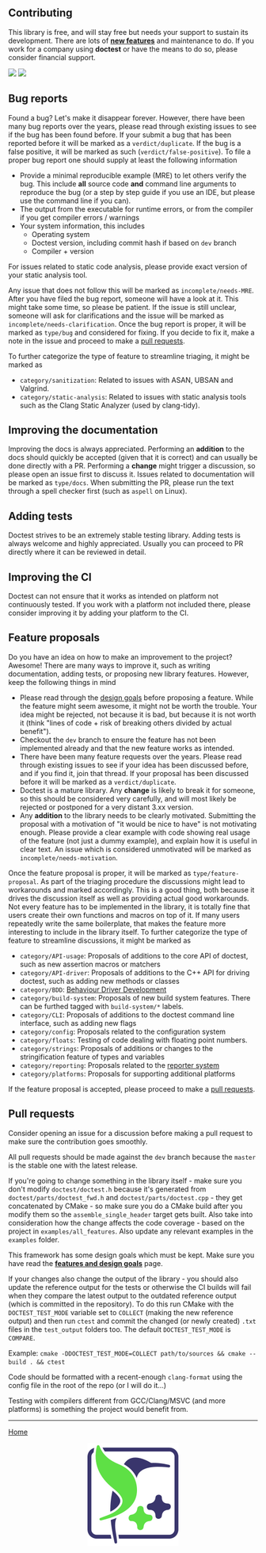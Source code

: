 ## Contributing

This library is free, and will stay free but needs your support to sustain its development. There are lots of [**new features**](https://github.com/doctest/doctest/issues/600) and maintenance to do. If you work for a company using **doctest** or have the means to do so, please consider financial support.

[<img src="https://c5.patreon.com/external/logo/become_a_patron_button.png" align="top">](https://www.patreon.com/onqtam)
[<img src="https://user-images.githubusercontent.com/29021710/150090263-50ce0fa7-7813-4648-8273-fec3bbbd171c.jpg" width=175>](https://www.paypal.me/onqtam/10)

## Bug reports
Found a bug? Let's make it disappear forever.
However, there have been many bug reports over the years, please read through existing issues to see if the bug has been found before.
If your submit a bug that has been reported before it will be marked as a `verdict/duplicate`.
If the bug is a false positive, it will be marked as such (`verdict/false-positive`).
To file a proper bug report one should supply at least the following information

- Provide a minimal reproducible example (MRE) to let others verify the bug. This include **all** source code **and** command line arguments to reproduce the bug
  (or a step by step guide if you use an IDE, but please use the command line if you can).
- The output from the executable for runtime errors, or from the compiler if you get compiler errors / warnings
- Your system information, this includes
  - Operating system
  - Doctest version, including commit hash if based on `dev` branch
  - Compiler + version

For issues related to static code analysis, please provide exact version of your static analysis tool.

Any issue that does not follow this will be marked as `incomplete/needs-MRE`.
After you have filed the bug report, someone will have a look at it. This might take some time, so please be patient.
If the issue is still unclear, someone will ask for clarifications and the issue will be marked as `incomplete/needs-clarification`.
Once the bug report is proper, it will be marked as `type/bug` and considered for fixing.
If you decide to fix it, make a note in the issue and proceed to make a [pull requests](#pull-request).

To further categorize the type of feature to streamline triaging, it might be marked as

- `category/sanitization`: Related to issues with ASAN, UBSAN and Valgrind.
- `category/static-analysis`: Related to issues with static analysis tools such as the Clang Static Analyzer (used by clang-tidy).

## Improving the documentation
Improving the docs is always appreciated.
Performing an **addition** to the docs should quickly be accepted (given that it is correct) and can usually be done directly with a PR.
Performing a **change** might trigger a discussion, so please open an issue first to discuss it.
Issues related to documentation will be marked as `type/docs`.
When submitting the PR, please run the text through a spell checker first (such as `aspell` on Linux).

## Adding tests
Doctest strives to be an extremely stable testing library. Adding tests is always welcome and highly appreciated.
Usually you can proceed to PR directly where it can be reviewed in detail.

## Improving the CI
Doctest can not ensure that it works as intended on platform not continuously tested.
If you work with a platform not included there, please consider improving it by adding your platform to the CI.

## Feature proposals
Do you have an idea on how to make an improvement to the project?
Awesome! There are many ways to improve it, such as writing documentation, adding tests, or proposing new library features.
However, keep the following things in mind

- Please read through the [design goals](doc/markdown/features.md) before proposing a feature. While the feature might seem awesome, it might not be worth the trouble. Your idea might be rejected, not because it is bad, but because it is not worth it (think "lines of code + risk of breaking others divided by actual benefit").
- Checkout the `dev` branch to ensure the feature has not been implemented already and that the new feature works as intended.
- There have been many feature requests over the years. Please read through existing issues to see if your idea has been discussed before, and if you find it, join that thread.
  If your proposal has been discussed before it will be marked as a `verdict/duplicate`.
- Doctest is a mature library. Any **change** is likely to break it for someone, so this should be considered very carefully, and will most likely be rejected or postponed for a very distant 3.xx version.
- Any **addition** to the library needs to be clearly motivated. Submitting the proposal with a motivation of "it would be nice to have" is not motivating enough.
  Please provide a clear example with code showing real usage of the feature (not just a dummy example), and explain how it is useful in clear text.
  An issue which is considered unmotivated will be marked as `incomplete/needs-motivation`.

Once the feature proposal is proper, it will be marked as `type/feature-proposal`.
As part of the triaging procedure the discussions might lead to workarounds and marked accordingly.
This is a good thing, both because it drives the discussion itself as well as providing actual good workarounds.
Not every feature has to be implemented in the library, it is totally fine that users create their own functions and macros on top of it.
If many users repeatedly write the same boilerplate, that makes the feature more interesting to include in the library itself.
To further categorize the type of feature to streamline discussions, it might be marked as

- `category/API-usage`: Proposals of additions to the core API of doctest, such as new assertion macros or matchers
- `category/API-driver`: Proposals of additions to the C++ API for driving doctest, such as adding new methods or classes
- `category/BDD`: [Behaviour Driver Development](doc/markdown/testcases.md#bdd-style-test-cases)
- `category/build-system`: Proposals of new build system features. There can be furthed tagged with `build-system/*` labels.
- `category/CLI`: Proposals of additions to the doctest command line interface, such as adding new flags
- `category/config`: Proposals related to the configuration system
- `category/floats`: Testing of code dealing with floating point numbers.
- `category/strings`: Proposals of additions or changes to the stringification feature of types and variables
- `category/reporting`: Proposals related to the [reporter system](doc/markdown/reporters.md)
- `category/platforms`: Proposals for supporting additional platforms

If the feature proposal is accepted, please proceed to make a [pull requests](#pull-request).

## Pull requests

Consider opening an issue for a discussion before making a pull request to make sure the contribution goes smoothly.

All pull requests should be made against the ```dev``` branch because the ```master``` is the stable one with the latest release.

If you're going to change something in the library itself - make sure you don't modify ```doctest/doctest.h``` because it's generated from ```doctest/parts/doctest_fwd.h``` and ```doctest/parts/doctest.cpp``` - they get concatenated by CMake - so make sure you do a CMake build after you modify them so the ```assemble_single_header``` target gets built. Also take into consideration how the change affects the code coverage - based on the project in ```examples/all_features```. Also update any relevant examples in the ```examples``` folder.

This framework has some design goals which must be kept. Make sure you have read the [**features and design goals**](doc/markdown/features.md) page.

If your changes also change the output of the library - you should also update the reference output for the tests or otherwise the CI builds will fail when they compare the latest output to the outdated reference output (which is committed in the repository). To do this run CMake with the ```DOCTEST_TEST_MODE``` variable set to ```COLLECT``` (making the new reference output) and then run ```ctest``` and commit the changed (or newly created) ```.txt``` files in the ```test_output``` folders too. The default ```DOCTEST_TEST_MODE``` is ```COMPARE```. 

Example: ```cmake -DDOCTEST_TEST_MODE=COLLECT path/to/sources && cmake --build . && ctest```

Code should be formatted with a recent-enough ```clang-format``` using the config file in the root of the repo (or I will do it...)

Testing with compilers different from GCC/Clang/MSVC (and more platforms) is something the project would benefit from.

---------------

[Home](readme.md#reference)

<p align="center"><img src="scripts/data/logo/icon_2.svg"></p>
